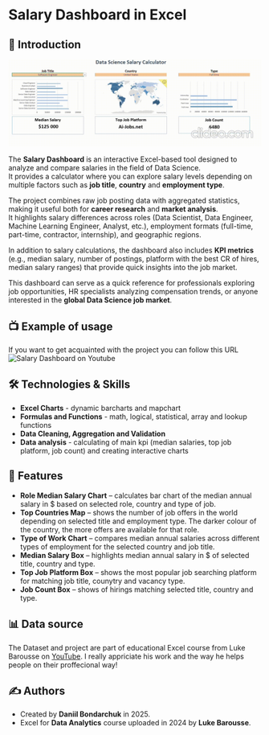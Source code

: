 # Salary Dashboard in Excel


## 📖 Introduction

![Gif of project](assets/salary-dashboard.gif)

The **Salary Dashboard** is an interactive Excel-based tool designed to analyze and compare salaries in the field of Data Science.  
It provides a calculator where you can explore salary levels depending on multiple factors such as **job title**, **country** and **employment type**.

The project combines raw job posting data with aggregated statistics, making it useful both for **career research** and **market analysis**.  
It highlights salary differences across roles (Data Scientist, Data Engineer, Machine Learning Engineer, Analyst, etc.), employment formats (full-time, part-time, contractor, internship), and geographic regions.  

In addition to salary calculations, the dashboard also includes **KPI metrics** (e.g., median salary, number of postings, platform with the best CR of hires, median salary ranges) that provide quick insights into the job market.  

This dashboard can serve as a quick reference for professionals exploring job opportunities, HR specialists analyzing compensation trends, or anyone interested in the **global Data Science job market**.

## 📺 Example of usage

If you want to get acquainted with the project you can follow this URL ![Salary Dashboard on Youtube](https://youtu.be/s3B7P6yUl3w)


## 🛠 Technologies & Skills
- **Excel Charts** - dynamic barcharts and mapchart
- **Formulas and Functions** - math, logical, statistical, array and lookup functions
- **Data Cleaning, Aggregation and Validation**
- **Data analysis** - calculating of main kpi (median salaries, top job platform, job count) and creating interactive charts

## 🚀 Features
- **Role Median Salary Chart** – calculates bar chart of the median annual salary in $ based on selected role, country and type of job.
- **Top Countries Map** – shows the number of job offers in the world depending on selected title and employment type. The darker colour of the country, the more offers are available for that role.
- **Type of Work Chart** – compares median annual salaries across different types of employment for the selected country and job title. 
- **Median Salary Box** – highlights  median annual salary in $  of selected title, country and type.
- **Top Job Platform Box** – shows the most popular job searching platform for matching job title, counytry and vacancy type.
- **Job Count Box** – shows of hirings matching selected title, country and type. 

## 📊 Data source
The Dataset and project are part of educational Excel course from Luke Barousse on [YouTube](https://www.youtube.com/watch?v=pCJ15nGFgVg&t=19840s&ab_channel=LukeBarousse). I really appriciate his work and the way he helps people on their proffecional way!

## ✍️ Authors
- Created by **Daniil Bondarchuk** in 2025.
- Excel for **Data Analytics** course uploaded in 2024 by **Luke Barousse**.
